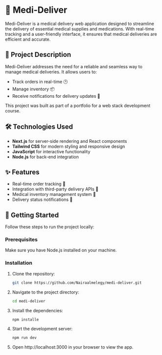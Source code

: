 # 🏥 Medi-Deliver

Medi-Deliver is a medical delivery web application designed to streamline the delivery of essential medical supplies and medications. With real-time tracking and a user-friendly interface, it ensures that medical deliveries are efficient and accurate.

## 📝 Project Description
Medi-Deliver addresses the need for a reliable and seamless way to manage medical deliveries. It allows users to:
- Track orders in real-time 🕒
- Manage inventory 📦
- Receive notifications for delivery updates 📲

This project was built as part of a portfolio for a web stack development course.

## 🛠️ Technologies Used
- **Next.js** for server-side rendering and React components
- **Tailwind CSS** for modern styling and responsive design
- **JavaScript** for interactive functionality
- **Node.js** for back-end integration

## ✨ Features
- Real-time order tracking 📡
- Integration with third-party delivery APIs 🚚
- Medical inventory management system 💉
- Delivery status notifications 🔔

## 🚀 Getting Started
Follow these steps to run the project locally:

### Prerequisites
Make sure you have Node.js installed on your machine.

### Installation

1. Clone the repository:
   ```bash
   git clone https://github.com/Nairaalmelegy/medi-deliver.git
   ```
2. Navigate to the project directory:
    ```bash
    cd medi-deliver
    ```
3. Install the dependencies:
    ```bash
    npm installe
    ```
4. Start the development server:
    ```bash
    npm run dev
    ```
5. Open http://localhost:3000 in your browser to view the app.